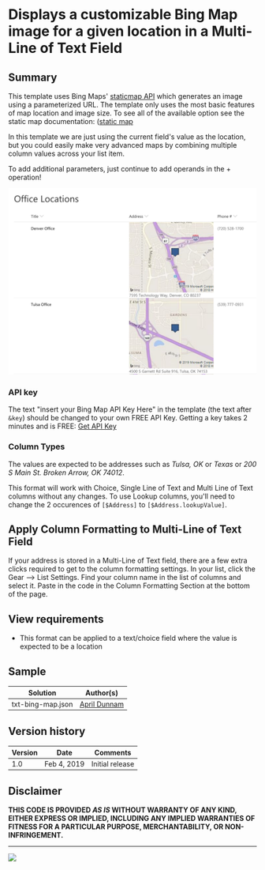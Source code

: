 # Displays a customizable Bing Map image for a given location in a Multi-Line of Text Field

## Summary
This template uses Bing Maps' [staticmap API](https://docs.microsoft.com/en-us/bingmaps) which generates an image using a parameterized URL. The template only uses the most basic features of map location and image size. To see all of the available option see the static map documentation: ([static map](https://docs.microsoft.com/en-us/bingmaps/rest-services/imagery/get-a-static-map)


In this template we are just using the current field's value as the location, but you could easily make very advanced maps by combining multiple column values across your list item.

To add additional parameters, just continue to add operands in the + operation!

![screenshot of the sample](./assets/text-bing-map-Screenshot.png)

### API key

The text "insert your Bing Map API Key Here" in the template (the text after `&key`) should be changed to your own FREE API Key. Getting a key takes 2 minutes and is FREE: [Get API Key](https://docs.microsoft.com/en-us/bingmaps/getting-started/bing-maps-dev-center-help/getting-a-bing-maps-key)


### Column Types

The values are expected to be addresses such as _Tulsa, OK_ or _Texas_ or _200 S Main St. Broken Arrow, OK 74012_.

This format will work with Choice, Single Line of Text and Multi Line of Text columns without any changes. To use Lookup columns, you'll need to change the 2 occurences of `[$Address]` to `[$Address.lookupValue]`.

## Apply Column Formatting to Multi-Line of Text Field
If your address is stored in a Multi-Line of Text field, there are a few extra clicks required to get to the column formatting settings.  In your list, click the Gear --> List Settings. Find your column name in the list of columns and select it. Paste in the code in the Column Formatting Section at the bottom of the page.

## View requirements
- This format can be applied to a text/choice field where the value is expected to be a location

## Sample

Solution|Author(s)
--------|---------
txt-bing-map.json | [April Dunnam](https://twitter.com/aprildunnam)

## Version history

Version|Date|Comments
-------|----|--------
1.0|Feb 4, 2019|Initial release

## Disclaimer
**THIS CODE IS PROVIDED *AS IS* WITHOUT WARRANTY OF ANY KIND, EITHER EXPRESS OR IMPLIED, INCLUDING ANY IMPLIED WARRANTIES OF FITNESS FOR A PARTICULAR PURPOSE, MERCHANTABILITY, OR NON-INFRINGEMENT.**

---
<img src="https://pnptelemetry.azurewebsites.net/sp-dev-list-formatting/column-samples/text-bing-map" />
